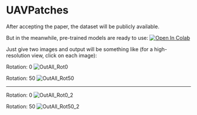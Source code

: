 # UAVPatches

After accepting the paper, the dataset will be publicly available.

But in the meanwhile, pre-trained models are ready to use: [![Open In Colab](https://colab.research.google.com/assets/colab-badge.svg)](https://colab.research.google.com/github/farhadinima75/UAVPatches/blob/main/UAVPatches.ipynb)

Just give two images and output will be something like (for a high-resolution view, click on each image):


Rotation: 0
![OutAll_Rot0](https://user-images.githubusercontent.com/64414275/163798991-1e1e6680-50fa-42e7-88da-b65d49f4601b.jpg)

Rotation: 50
![OutAll_Rot50](https://user-images.githubusercontent.com/64414275/163799054-68db4ac4-8d34-45e3-9afe-4e8d9f037efe.jpg)


______________________________________________________________________________________________________________________

Rotation: 0
![OutAll_Rot0_2](https://user-images.githubusercontent.com/64414275/163799135-dc8ea624-d476-4831-b053-bd00714e63d1.jpg)

Rotation: 50
![OutAll_Rot50_2](https://user-images.githubusercontent.com/64414275/163799192-6608723d-f8d7-4bee-b17a-9a3f04f915c5.jpg)
